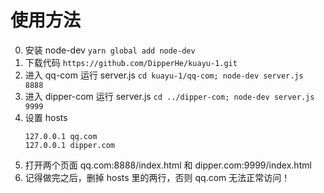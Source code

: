 # 使用方法

0. 安装 node-dev
    `yarn global add node-dev`
1. 下载代码 
    `https://github.com/DipperHe/kuayu-1.git`
2. 进入 qq-com 运行 server.js
    `cd kuayu-1/qq-com; node-dev server.js 8888`
3. 进入 dipper-com 运行 server.js
    `cd ../dipper-com; node-dev server.js 9999`
4. 设置 hosts
    ```
    127.0.0.1 qq.com
    127.0.0.1 dipper.com
    ```
5. 打开两个页面 qq.com:8888/index.html 和 dipper.com:9999/index.html
6. 记得做完之后，删掉 hosts 里的两行，否则 qq.com 无法正常访问！
